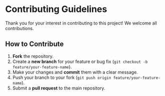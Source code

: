 # Contributing Guidelines

Thank you for your interest in contributing to this project! We welcome all contributions.

## How to Contribute
1.  **Fork** the repository.
2.  Create a **new branch** for your feature or bug fix (`git checkout -b feature/your-feature-name`).
3.  Make your changes and **commit** them with a clear message.
4.  Push your branch to your fork (`git push origin feature/your-feature-name`).
5.  Submit a **pull request** to the main repository.
